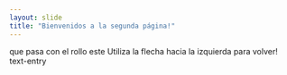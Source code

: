 ```yaml
---
layout: slide
title: "Bienvenidos a la segunda página!"
---
```

que pasa con el rollo este 
Utiliza la flecha hacia la izquierda para volver!
text-entry
